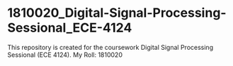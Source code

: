 # 1810020_Digital-Signal-Processing-Sessional_ECE-4124
This repository is created for the coursework Digital Signal Processing Sessional (ECE 4124). My Roll: 1810020
